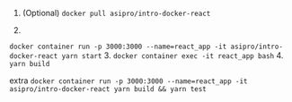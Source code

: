 1. (Optional)
`docker pull asipro/intro-docker-react`

2.
`docker container run -p 3000:3000 --name=react_app -it asipro/intro-docker-react yarn start`
3.
`docker container exec -it react_app bash`
4.
`yarn build`

extra
`docker container run -p 3000:3000 --name=react_app -it asipro/intro-docker-react yarn build && yarn test`